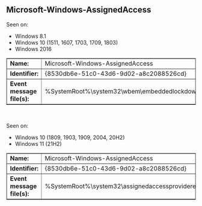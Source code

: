 ## Microsoft-Windows-AssignedAccess

Seen on:
* Windows 8.1
* Windows 10 (1511, 1607, 1703, 1709, 1803)
* Windows 2016

<table border="1" class="docutils">
  <tbody>
    <tr>
      <td><b>Name:</b></td>
      <td>Microsoft-Windows-AssignedAccess</td>
    </tr>
    <tr>
      <td><b>Identifier:</b></td>
      <td>{8530db6e-51c0-43d6-9d02-a8c2088526cd}</td>
    </tr>
    <tr>
      <td><b>Event message file(s):</b></td>
      <td>%SystemRoot%\system32\wbem\embeddedlockdownwmi.dll</td>
    </tr>
  </tbody>
</table>

&nbsp;

Seen on:
* Windows 10 (1809, 1903, 1909, 2004, 20H2)
* Windows 11 (21H2)

<table border="1" class="docutils">
  <tbody>
    <tr>
      <td><b>Name:</b></td>
      <td>Microsoft-Windows-AssignedAccess</td>
    </tr>
    <tr>
      <td><b>Identifier:</b></td>
      <td>{8530db6e-51c0-43d6-9d02-a8c2088526cd}</td>
    </tr>
    <tr>
      <td><b>Event message file(s):</b></td>
      <td>%SystemRoot%\system32\assignedaccessproviderevents.dll</td>
    </tr>
  </tbody>
</table>

&nbsp;

